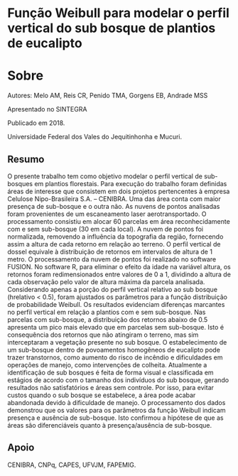 # Função Weibull para modelar o perfil vertical do sub bosque de plantios de eucalipto

# Sobre

Autores: Melo AM, Reis CR, Penido TMA, Gorgens EB, Andrade MSS

Apresentado no SINTEGRA

Publicado em 2018.

Universidade Federal dos Vales do Jequitinhonha e Mucuri.

## Resumo

O presente trabalho tem como objetivo modelar o perfil vertical de sub-bosques em plantios florestais. Para execução do trabalho foram definidas áreas de interesse que consistem em dois projetos pertencentes à empresa Celulose Nipo-Brasileira S.A. – CENIBRA. Uma das área conta com maior presença de sub-bosque e o outra não. As nuvens de pontos analisadas foram provenientes de um escaneamento laser aerotransportado. O processamento consistiu em alocar 60 parcelas em área reconhecidamente com e sem sub-bosque (30 em cada local). A nuvem de pontos foi normalizada, removendo a influência da topografia da região, fornecendo assim a altura de cada retorno em relação ao terreno. O perfil vertical de dossel equivale à distribuição de retornos em intervalos de altura de 1 metro. O processamento da nuvem de pontos foi realizado no software FUSION. No software R, para eliminar o efeito da idade na variável altura, os retornos foram redimensionados entre valores de 0 a 1, dividindo a altura de cada observação pelo valor de altura máxima da parcela analisada. Considerando apenas a porção do perfil vertical relativo ao sub bosque (hrelativo < 0.5), foram ajustados os parâmetros para a função distribuição de probabilidade Weibull. Os resultados evidenciam diferenças marcantes no perfil vertical em relação a plantios com e sem sub-bosque. Nas parcelas com sub-bosque, a distribuição dos retornos abaixo de 0.5 apresenta um pico mais elevado que em parcelas sem sub-bosque. Isto é consequência dos retornos que não atingiram o terreno, mas sim interceptaram a vegetação presente no sub bosque. O estabelecimento de um sub-bosque dentro de povoamentos homogêneos de eucalipto pode trazer transtornos, como aumento do risco de incêndio e dificuldades em operações de manejo, como intervenções de colheita. Atualmente a identificação de sub bosques é feita de forma visual e classificada em estágios de acordo com o tamanho dos indivíduos do sub bosque, gerando resultados não satisfatórios e áreas sem controle. Por isso, para evitar custos quando o sub bosque se estabelece, a área pode acabar abandonada devido à dificuldade de manejo. O processamento dos dados demonstrou que os valores para os parâmetros da função Weibull indicam presença e ausência de sub-bosque. Isto confirmou a hipótese de que as áreas são diferenciáveis quanto à presença/ausência de sub-bosque.
 

## Apoio

CENIBRA, CNPq, CAPES, UFVJM, FAPEMIG. 
